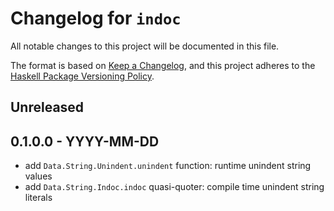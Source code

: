 # Changelog for `indoc`

All notable changes to this project will be documented in this file.

The format is based on [Keep a Changelog](https://keepachangelog.com/en/1.0.0/),
and this project adheres to the
[Haskell Package Versioning Policy](https://pvp.haskell.org/).

## Unreleased

## 0.1.0.0 - YYYY-MM-DD

- add `Data.String.Unindent.unindent` function: runtime unindent string values
- add `Data.String.Indoc.indoc` quasi-quoter: compile time unindent string literals
